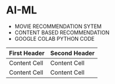 # AI-ML
- MOVIE RECOMMENDATION SYTEM
- CONTENT BASED RECOMMENDATION
- GOOGLE COLAB PYTHON CODE

| First Header  | Second Header |
| ------------- | ------------- |
| Content Cell  | Content Cell  |
| Content Cell  | Content Cell  |
